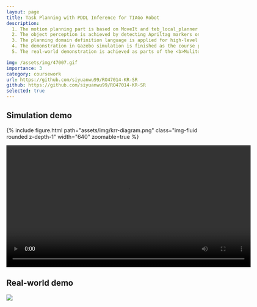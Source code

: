 ```yaml
---
layout: page
title: Task Planning with PDDL Inference for TIAGo Robot
description:
  1. The motion planning part is based on MoveIt and teb_local_planner <br>
  2. The object perception is achieved by detecting Apriltag markers on the objects <br>
  3. The planning domain definition language is applied for high-level reasoning and task planning <br>
  4. The demonstration in Gazebo simulation is finished as the course project of <b>Knowledge Representation and Symbolic Reasoning</b> at TU Delft. <br>
  5. The real-world demonstration is achieved as parts of the <b>Mulitdisciplinary Project</b>

img: /assets/img/47007.gif
importance: 3
category: coursework
url: https://github.com/siyuanwu99/RO47014-KR-SR
github: https://github.com/siyuanwu99/RO47014-KR-SR
selected: true
---
```


## Simulation demo

{% include figure.html path="assets/img/krr-diagram.png" class="img-fluid rounded z-depth-1" width="640" zoomable=true %}

<video controls autoplay="true" width="640">
    <source src="/assets/img/krr-gazebo.mp4" type="video/mp4">
    Download the
    <a href="/assets/img/krr-gazebo.mp4">MP4</a>
    video.
</video>

## Real-world demo

![](/assets/img/47007.gif)
